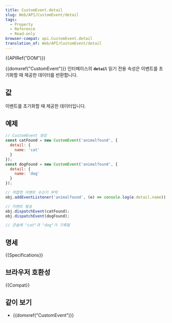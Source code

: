 ```yaml
---
title: CustomEvent.detail
slug: Web/API/CustomEvent/detail
tags:
  - Property
  - Reference
  - Read-only
browser-compat: api.CustomEvent.detail
translation_of: Web/API/CustomEvent/detail
---
```

{{APIRef("DOM")}}

{{domxref("CustomEvent")}} 인터페이스의 **`detail`** 읽기 전용 속성은 이벤트를 초기화할 때 제공한 데이터를 반환합니다.

## 값

이벤트를 초기화할 때 제공한 데이터입니다.

## 예제

```js
// CustomEvent 생성
const catFound = new CustomEvent('animalfound', {
  detail: {
    name: 'cat'
  }
});
const dogFound = new CustomEvent('animalfound', {
  detail: {
    name: 'dog'
  }
});

// 적합한 이벤트 수신기 부착
obj.addEventListener('animalfound', (e) => console.log(e.detail.name));

// 이벤트 발송
obj.dispatchEvent(catFound);
obj.dispatchEvent(dogFound);

// 콘솔에 "cat"과 "dog"가 기록됨
```

## 명세

{{Specifications}}

## 브라우저 호환성

{{Compat}}

## 같이 보기

- {{domxref("CustomEvent")}}
